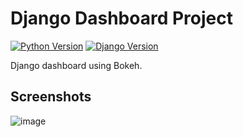 # Django Dashboard Project

[![Python Version](https://img.shields.io/badge/python-3.7-brightgreen.svg)](https://python.org)
[![Django Version](https://img.shields.io/badge/django-3.2-brightgreen.svg)](https://djangoproject.com)

Django dashboard using Bokeh.

## Screenshots

![image](https://user-images.githubusercontent.com/75334161/125207264-a3a2e980-e261-11eb-86c6-14b0a39784b4.png)
